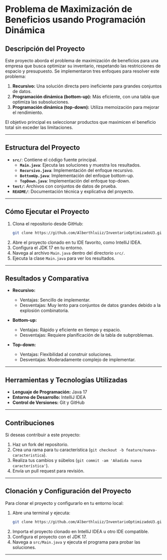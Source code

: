 # Problema de Maximización de Beneficios usando Programación Dinámica

## Descripción del Proyecto

Este proyecto aborda el problema de maximización de beneficios para una empresa que busca optimizar su inventario, respetando las restricciones de espacio y presupuesto. Se implementaron tres enfoques para resolver este problema:

1. **Recursivo:** Una solución directa pero ineficiente para grandes conjuntos de datos.
2. **Programación dinámica (bottom-up):** Más eficiente, con una tabla que optimiza las subsoluciones.
3. **Programación dinámica (top-down):** Utiliza memoización para mejorar el rendimiento.

El objetivo principal es seleccionar productos que maximicen el beneficio total sin exceder las limitaciones.

---

## Estructura del Proyecto

- **`src/`**: Contiene el código fuente principal.
    - **`Main.java`**: Ejecuta las soluciones y muestra los resultados.
    - **`Recursivo.java`**: Implementación del enfoque recursivo.
    - **`BottomUp.java`**: Implementación del enfoque bottom-up.
    - **`TopDown.java`**: Implementación del enfoque top-down.
- **`test/`**: Archivos con conjuntos de datos de prueba.
- **`README/`**: Documentación técnica y explicativa del proyecto.

---

## Cómo Ejecutar el Proyecto

1. Clona el repositorio desde GitHub:
   ```bash
   git clone https://github.com/Alberthluiiz/InventarioOptimizadoU3.git
   ```
2. Abre el proyecto clonado en tu IDE favorito, como IntelliJ IDEA.
3. Configura el JDK 17 en tu entorno.
4. Navega al archivo `Main.java` dentro del directorio `src/`.
5. Ejecuta la clase `Main.java` para ver los resultados.

---

## Resultados y Comparativa

- **Recursivo:**
    - Ventajas: Sencillo de implementar.
    - Desventajas: Muy lento para conjuntos de datos grandes debido a la explosión combinatoria.

- **Bottom-up:**
    - Ventajas: Rápido y eficiente en tiempo y espacio.
    - Desventajas: Requiere planificación de la tabla de subproblemas.

- **Top-down:**
    - Ventajas: Flexibilidad al construir soluciones.
    - Desventajas: Moderadamente complejo de implementar.

---

## Herramientas y Tecnologías Utilizadas

- **Lenguaje de Programación:** Java 17
- **Entorno de Desarrollo:** IntelliJ IDEA
- **Control de Versiones:** Git y GitHub

---

## Contribuciones

Si deseas contribuir a este proyecto:

1. Haz un fork del repositorio.
2. Crea una rama para tu característica (`git checkout -b feature/nueva-caracteristica`).
3. Realiza tus cambios y súbelos (`git commit -am 'Añadida nueva característica'`).
4. Envía un pull request para revisión.

---

## Clonación y Configuración del Proyecto

Para clonar el proyecto y configurarlo en tu entorno local:

1. Abre una terminal y ejecuta:
   ```bash
   git clone https://github.com/Alberthluiiz/InventarioOptimizadoU3.git
   ```
2. Importa el proyecto clonado en IntelliJ IDEA u otro IDE compatible.
3. Configura el proyecto con el JDK 17.
4. Navega a `src/Main.java` y ejecuta el programa para probar las soluciones.

---
